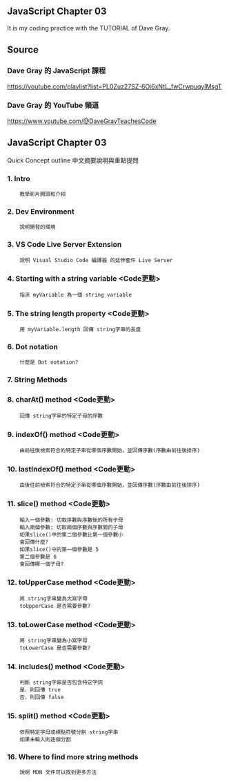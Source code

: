 ## JavaScript Chapter 03
It is my coding practice with the TUTORIAL of Dave Gray. 

## Source
### Dave Gray 的 JavaScript 課程
https://youtube.com/playlist?list=PL0Zuz27SZ-6Oi6xNtL_fwCrwpuqylMsgT

### Dave Gray 的 YouTube 頻道
https://www.youtube.com/@DaveGrayTeachesCode

## JavaScript Chapter 03
   Quick Concept outline
   中文摘要說明與重點提問

###  1. Intro 
        教學影片開頭和介紹

###  2. Dev Environment
        說明開發的環境

###  3. VS Code Live Server Extension
        說明 Visual Studio Code 編譯器 的延伸套件 Live Server

###  4. Starting with a string variable <Code更動>
        指派 myVariable 為一個 string variable

###  5. The string length property <Code更動>
        用 myVariable.length 回傳 string字串的長度

###  6. Dot notation
        什麼是 Dot notation?

###  7. String Methods
###  8. charAt() method <Code更動>
        回傳 string字串的特定子母的序數

###  9. indexOf() method <Code更動>
        由前往後檢索符合的特定子串從哪個序數開始，並回傳序數(序數由前往後排序)

### 10. lastIndexOf() method <Code更動>
        由後往前檢索符合的特定子串從哪個序數開始，並回傳序數(序數由前往後排序)

### 11. slice() method <Code更動>
        輸入一個參數: 切取序數與序數後的所有子母
        輸入兩個參數: 切取兩個序數與序數間的子母
        如果slice()中的第二個參數比第一個參數小
        會回傳什麼?
        如果slice()中的第一個參數是 5
        第二個參數是 6
        會回傳哪一個子母?

### 12. toUpperCase method <Code更動>
        將 string字串變為大寫字母
        toUpperCase 是否需要參數?

### 13. toLowerCase method <Code更動>
        將 string字串變為小寫字母
        toLowerCase 是否需要參數?

### 14. includes() method <Code更動>
        判斷 string字串是否包含特定字詞
        是，則回傳 true
        否，則回傳 false

### 15. split() method <Code更動>
        依照特定字母或標點符號分割 string字串
        如果未輸入則逐個分割

### 16. Where to find more string methods
        說明 MDN 文件可以找到更多方法
